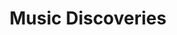 ---
title: Music Discoveries
layout: wikibook
pinned: true
books:
 - title: Ólafur Arnalds live from Hafursey, in Iceland for Cercle
   author: Ólafur Arnalds
   image: 
   notes: Magnificent live video performance in Iceland
   href: https://www.youtube.com/watch?v=bMCiAKNUpTY&ab_channel=Cercle
 - title: Oldtoy
   author: French Gardens
   image: https://i1.sndcdn.com/artworks-000165536428-88z7gc-t500x500.jpg
   notes: Looping summer vibes like a cross between future loop foundation and four tet
   href: https://soundcloud.com/oldtoy/french-gardens
 - title: Esja
   author: Hania Rani
   image: https://f4.bcbits.com/img/a1351551068_16.jpg
   notes: Mesmerizing piano, reminiscent of phillip glass
   href: https://haniarani.bandcamp.com/album/esja
 - title: 6’s to 9’s (feat. Rationale)
   author: Big Wild
   image: https://f4.bcbits.com/img/a2914013555_16.jpg
   notes: Happy funky electro grooves
   href: https://www.youtube.com/watch?v=vH-9n4Zc26A
 - title: Ali
   author: Vieux Farka Touré & Khruangbin
   image: https://f4.bcbits.com/img/a3694575922_16.jpg
   notes: West African guitar, mixed with dub and electronics. Lovely, groovy and warm.
   href: https://khruangbin.bandcamp.com/album/ali
 - title: Erratic Texting Behavior
   author: Jason Kolar
   image: https://f4.bcbits.com/img/a1753706577_16.jpg
   notes: Beautiful ambient droplets of sound. Heard this deep and loud over the Public Records sound system and it moved me.
   href: https://stroomtv.bandcamp.com/track/erratic-texting-behavior
 - title: Epic Dream
   author: Vega Trails
   image: https://img.youtube.com/vi/dsmL-C19ebw/sddefault.jpg
   notes: Melodic saxophone and bass. In a church. Beautiful and haunting.
   href: https://www.youtube.com/watch?v=dsmL-C19ebw
 - title: Dwig
   author: Orange Evening
   image: https://img.youtube.com/vi/0RXdd0pCJ9Q/sddefault.jpg
   notes: Zomg that bass. head nodding delight.
   href: https://www.youtube.com/watch?v=0RXdd0pCJ9Q
 - title: Colly Year in Music 2021
   author: Simon Colly
   image: https://colly.com/assets/images/favicon-194x194.png
   notes: Just a great roundup of music to explore
   href: https://colly.com/articles/twenty-twentyone-in-music
 - title: Yefikir Engurguro
   author: Hailu Mergia
   image: https://img.youtube.com/vi/Fg2HqVCeOIE/sddefault.jpg
   notes: Soulful african piano jazz. Sublime.
   href: https://www.youtube.com/watch?v=Fg2HqVCeOIE
 - title: Loom Dream
   author: Leif
   image: https://f4.bcbits.com/img/a2133169630_16.jpg
   notes: Electronic magic. Epiphany in Public Records.
   href: https://leifsounds.bandcamp.com/album/loom-dream
 - title: "Talkin' Verve: Roots Of Acid Jazz"
   author: Jimmy Smith
   image: https://lh3.googleusercontent.com/vjcxU5m-4odT_akdYdt6dEjl6MbXCyhvBg1rsjYXKdHy3UrRoxRAexS9Lz3Gvw4drdpGbXl9vYjIhrDW=w544-h544-l90-rj
   notes: Funky acid jazz.
   href: https://album.link/i/1425265066
 - title: Mickey Mouse Operation
   author: Little People
   image: https://img.youtube.com/vi/uSIbpqNB5Fo/sddefault.jpg
   notes: Cool beats. Blockhead-esque.
   href: https://album.link/us/i/180941199
 - title: Scenery
   author: Ryo Fukui
   image: https://img.youtube.com/vi/Hrr3dp7zRQY/sddefault.jpg
   notes: Spring jazz
   href: https://www.youtube.com/watch?v=Hrr3dp7zRQY
 - title: San Francisco (Be Sure To Wear Flowers In Your Hair)
   author: Rei Harakami
   image: https://img.youtube.com/vi/3d3QbwWnLbc/sddefault.jpg
   notes: haunting melodies - that tuba! Thanks Robin Sloan
   href: https://www.youtube.com/watch?v=3d3QbwWnLbc
 - title: Kurayami No Iro -Colors of the Dark-
   author: Rei Harakami
   image: https://f4.bcbits.com/img/a0836745350_16.jpg
   notes: japanese electro magic (thanks Toby!)
   href: https://ringsounds.bandcamp.com/album/kurayami-no-iro-colors-of-the-dark
 - title: Power of Soul
   author: Funky Destination
   image: https://is4-ssl.mzstatic.com/image/thumb/Music113/v4/8b/69/9f/8b699f1c-3a2f-cc3d-89a6-9d86beef87e6/source/512x512bb.jpg
   notes: bad ass jazz
   href: https://album.link/i/1497398470
 - title: Nomalanga
   author: Caiphus Semenya
   image: https://lastfm.freetls.fastly.net/i/u/174s/c96c00adf241488ab99c81320ce2ae79.png
   notes: rise up and shine with a smile on your face. Optimism in music. Wonderful.
   href: https://www.youtube.com/watch?v=cbYmYi2k5LA
 - title: Ritme Jaavdanegi
   author: Mohammad Reza Mortazavi
   image: https://lastfm.freetls.fastly.net/i/u/174s/5357a4afdb09b9e01f18d3d78004da6c.png
   notes: softly urgent and in/out of time drumming rhythms. Complex and smooth all at once.
 - title: We Might as Well Dance
   author: Madeleine Peyroux
   image: https://lastfm.freetls.fastly.net/i/u/174s/a0529f32de4813c4ab1dd3b1c694b4b7.png
   notes: soulful buttery delicious!
   href: https://song.link/us/i/1439604822
 - title: pocket change
   author: nate smith
   image: https://lastfm.freetls.fastly.net/i/u/174s/3d7a6aef3b778f0879af8ae7c7897d5e.png   
   notes: inside the OODA loop of funk drumming (recommended by Craig Mod)
   href: https://album.link/i/1419743812   
 - title: The americanization of ooga booga
   author: Hugh Masekela
   image: https://i.ytimg.com/vi/mvZ_ES_nAfo/hqdefault.jpg
   notes: rowdy jazz energy
   href: https://www.youtube.com/playlist?list=PLoIcrhqxuvJX7C3owwa4rkW1cN0ITyYkl
 - title: Windflower
   author: Herb Ellis & Remo Palmier
   image: http://i3.ytimg.com/vi/fAi7IeJG-6Y/maxresdefault.jpg
   notes: delightful calm jazz guitar
   href: https://www.youtube.com/watch?v=fAi7IeJG-6Y
 - title: stepping into tomorrow
   author: donald byrd
   image: https://lastfm-img2.akamaized.net/i/u/174s/1ab166b50e7253427bd11a8fd6d80ed6.png
   notes: The future! From 1974. Beautiful energetic jazz. Contains the "think twice" track that I've had in my head forever... 
 - title: LE MONDE DU COUNTRY 75 
   author: Musicophilia
   image: https://musicophilia.files.wordpress.com/2019/09/musicophilia_00_le-monde-du-country-75_1971-1975_2019_cover.jpg?w=1536
   notes: staying away from slick Nashville sounds and focusing in on the more adventurous, expansive things happening in and adjacent to Country in the mid-70s.  The rhythms are funkier, the politics are more palatable, the production is lower-key, the lyrics generally more personal and thoughtful in their story-telling way.  Call it “Country for people who don’t like Country” if you want–but I’d argue it’s also truer to what Country music should be
   href: https://musicophilia.wordpress.com/2019/09/01/country-75/
 - title: the book of traps and lessons
   author: kate tempest
   image: https://lastfm-img2.akamaized.net/i/u/174s/dd30f522bae3699daf98da832dedfa07.png
   notes: Hold your own! Dark but uplifting magic from Kate Tempest.
   href: https://song.link/album/i/1460179508
 - title: The Scumfrog ft.Elliott LaRue (excerpt from sunrise 2017)
   author: The Scumfrog
   image: https://i1.sndcdn.com/artworks-000261553136-awqdxg-t500x500.jpg
   href: https://soundcloud.com/thescumfrog/the-scumfrog-ftelliott-larue-preview-from-sunrise-2017
   notes: Uplifting upbeat sunshine rave
 - title: Dawn
   author: Silent Poets
   image: https://lastfm-img2.akamaized.net/i/u/174s/48bb5b067a7b8b0d8e925f7f17b1b4d3.png
   href: https://song.link/album/i/1337983610
   notes: Electronic style, sweeping beats. Recommended via Ben Pieratt.
 - title: An Insatiable High
   author: Masayoshi Takanaka 
   image: http://i3.ytimg.com/vi/9cuxrkZeai8/maxresdefault.jpg
   href: https://www.youtube.com/watch?v=9cuxrkZeai8
   notes: Funky swing japanese times.
 - title: At The Pershing-But Not For Me
   author: Ahmad Jamal
   image: https://lastfm-img2.akamaized.net/i/u/174s/dfb0c183fd904dd9ada85c2d9404f641.png
   notes: Good jazz for spring time.
 - title: 70s Japanese Jazz Mix
   author: Magical Mystery Mix
   image: https://img.youtube.com/vi/s-jtdKjzQaE/0.jpg
   notes: Youtube shuffle jazz.   
 - title: Swiss Movement
   author: Eddie Harris
   image: https://lastfm-img2.akamaized.net/i/u/300x300/c864ea0121d446b7a4c1320f56ad3a98.jpg
   notes: Upbeat jazz. Bouncing.
 - title: The Electrifying Eddie Harris
   author: Eddie Harris
   image: https://lastfm-img2.akamaized.net/i/u/174s/498cdf3b0e37476fb4e9c0a6e5c0a9a6.jpg
   notes: Electrifying.
 - title: What Now
   author: Sylvan Esso
   image: https://lastfm-img2.akamaized.net/i/u/300x300/8d062d090e29fb9bb601069786279926.jpg
   notes: Punchy indie.
 - title: Singularity
   author: Jon Hopkins
   image: https://lastfm-img2.akamaized.net/i/u/174s/47f8536eae417634a13320f7fed4e2d9.jpg
   notes: Sweeping electro music for focusing.
 - title: Suzanne
   author: Roberta Flack
   image: https://lastfm-img2.akamaized.net/i/u/174s/8a8516f6805725fa10a3b5303dcb909a.png
   notes: Music to break you. Tender. Into the wreck.
 - title: Cactus Tree
   author: Joni Mitchell
   image: https://lastfm-img2.akamaized.net/i/u/174s/2a5c0b845bb2f081227cca69f5ec22c3.png
   notes: She only means to please them. Tender.
---